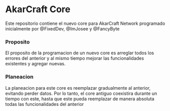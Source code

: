 # AkarCraft Core
Este repositorio contiene el nuevo core para AkarCraft Network
programado inicialmente por @FixedDev, @ImJosee y @FancyByte 
### Proposito
El proposito de la programacion de un nuevo core es arreglar todos los errores del anterior
y al mismo tiempo mejorar las funcionalidades existentes y agregar nuevas.
### Planeacion
La planeacion para este core es reemplazar gradualmente al anterior, evitando perder datos.
Por lo tanto, el core antiguo coexistira durante un tiempo con este, hasta que este pueda reemplazar de manera absoluta
todas las funcionalidades del anterior
